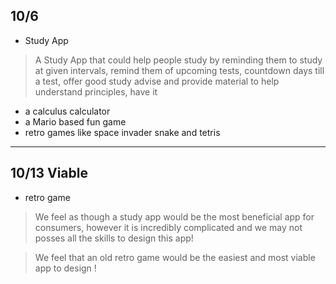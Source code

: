 ## 10/6
- Study App
> A Study App that could help people study by reminding them to study at given intervals, remind them of upcoming tests, countdown days till a test, offer good study advise and provide material to help understand principles, have it
- a calculus calculator
- a Mario based fun game
- retro games like space invader snake and tetris

---

## 10/13 Viable
- retro game
> We feel as though a study app would be the most beneficial app for consumers, however it is incredibly complicated and we may not posses all the skills to design this app!

> We feel that an old retro game would be the easiest and most viable app to design !
